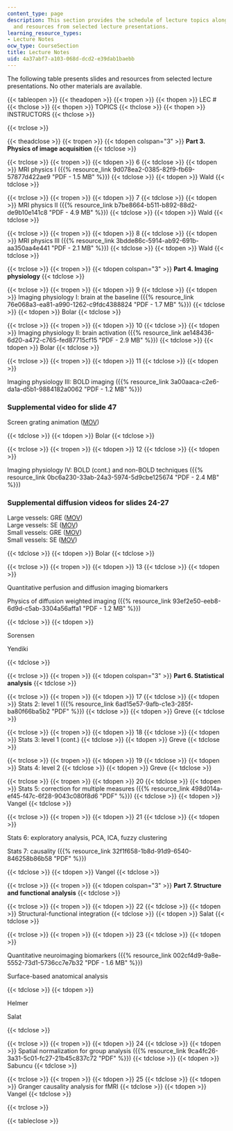 ```yaml
---
content_type: page
description: This section provides the schedule of lecture topics along with slides
  and resources from selected lecture presentations.
learning_resource_types:
- Lecture Notes
ocw_type: CourseSection
title: Lecture Notes
uid: 4a37abf7-a103-068d-dcd2-e39dab1baebb
---
```


The following table presents slides and resources from selected lecture presentations. No other materials are available.

{{< tableopen >}}
{{< theadopen >}}
{{< tropen >}}
{{< thopen >}}
LEC #
{{< thclose >}}
{{< thopen >}}
TOPICS
{{< thclose >}}
{{< thopen >}}
INSTRUCTORS
{{< thclose >}}

{{< trclose >}}

{{< theadclose >}}
{{< tropen >}}
{{< tdopen colspan="3" >}}
**Part 3. Physics of image acquisition**
{{< tdclose >}}

{{< trclose >}}
{{< tropen >}}
{{< tdopen >}}
6
{{< tdclose >}}
{{< tdopen >}}
MRI physics I ({{% resource_link 9d078ea2-0385-82f9-fb69-57877d422ae9 "PDF - 1.5 MB" %}})
{{< tdclose >}}
{{< tdopen >}}
Wald
{{< tdclose >}}

{{< trclose >}}
{{< tropen >}}
{{< tdopen >}}
7
{{< tdclose >}}
{{< tdopen >}}
MRI physics II ({{% resource_link b7be8664-b511-b892-88d2-de9b10e141c8 "PDF - 4.9 MB" %}})
{{< tdclose >}}
{{< tdopen >}}
Wald
{{< tdclose >}}

{{< trclose >}}
{{< tropen >}}
{{< tdopen >}}
8
{{< tdclose >}}
{{< tdopen >}}
MRI physics III ({{% resource_link 3bdde86c-5914-ab92-691b-aa350aa4e441 "PDF - 2.1 MB" %}})
{{< tdclose >}}
{{< tdopen >}}
Wald
{{< tdclose >}}

{{< trclose >}}
{{< tropen >}}
{{< tdopen colspan="3" >}}
**Part 4. Imaging physiology**
{{< tdclose >}}

{{< trclose >}}
{{< tropen >}}
{{< tdopen >}}
9
{{< tdclose >}}
{{< tdopen >}}
Imaging physiology I: brain at the baseline ({{% resource_link 76e068a3-ea81-a990-1262-c9fdc4388824 "PDF - 1.7 MB" %}})
{{< tdclose >}}
{{< tdopen >}}
Bolar
{{< tdclose >}}

{{< trclose >}}
{{< tropen >}}
{{< tdopen >}}
10
{{< tdclose >}}
{{< tdopen >}}
Imaging physiology II: brain activation ({{% resource_link ae148436-6d20-a472-c765-fed87715cf15 "PDF - 2.9 MB" %}})
{{< tdclose >}}
{{< tdopen >}}
Bolar
{{< tdclose >}}

{{< trclose >}}
{{< tropen >}}
{{< tdopen >}}
11
{{< tdclose >}}
{{< tdopen >}}


Imaging physiology III: BOLD imaging ({{% resource_link 3a00aaca-c2e6-da1a-d5b1-9884182a0062 "PDF - 1.2 MB" %}})

### Supplemental video for slide 47

Screen grating animation ([MOV](/ans7870/HST/HST.583/f08/ScreenGrating.mov))


{{< tdclose >}}
{{< tdopen >}}
Bolar
{{< tdclose >}}

{{< trclose >}}
{{< tropen >}}
{{< tdopen >}}
12
{{< tdclose >}}
{{< tdopen >}}


Imaging physiology IV: BOLD (cont.) and non-BOLD techniques ({{% resource_link 0bc6a230-33ab-24a3-5974-5d9cbe125674 "PDF - 2.4 MB" %}})

### Supplemental diffusion videos for slides 24-27

Large vessels: GRE ([MOV](/ans7870/HST/HST.583/f08/LV_GRE-3.mov))  
Large vessels: SE ([MOV](/ans7870/HST/HST.583/f08/LV_SE-7.mov))  
Small vessels: GRE ([MOV](/ans7870/HST/HST.583/f08/SV_GRE-1.mov))  
Small vessels: SE ([MOV](/ans7870/HST/HST.583/f08/SV_SE-6.mov))


{{< tdclose >}}
{{< tdopen >}}
Bolar
{{< tdclose >}}

{{< trclose >}}
{{< tropen >}}
{{< tdopen >}}
13
{{< tdclose >}}
{{< tdopen >}}


Quantitative perfusion and diffusion imaging biomarkers

Physics of diffusion weighted imaging ({{% resource_link 93ef2e50-eeb8-6d9d-c5ab-3304a56affa1 "PDF - 1.2 MB" %}})


{{< tdclose >}}
{{< tdopen >}}


Sorensen

Yendiki


{{< tdclose >}}

{{< trclose >}}
{{< tropen >}}
{{< tdopen colspan="3" >}}
**Part 6. Statistical analysis**
{{< tdclose >}}

{{< trclose >}}
{{< tropen >}}
{{< tdopen >}}
17
{{< tdclose >}}
{{< tdopen >}}
Stats 2: level 1 ({{% resource_link 6ad15e57-9afb-c1e3-285f-ba80f66ba5b2 "PDF" %}})
{{< tdclose >}}
{{< tdopen >}}
Greve
{{< tdclose >}}

{{< trclose >}}
{{< tropen >}}
{{< tdopen >}}
18
{{< tdclose >}}
{{< tdopen >}}
Stats 3: level 1 (cont.)
{{< tdclose >}}
{{< tdopen >}}
Greve
{{< tdclose >}}

{{< trclose >}}
{{< tropen >}}
{{< tdopen >}}
19
{{< tdclose >}}
{{< tdopen >}}
Stats 4: level 2
{{< tdclose >}}
{{< tdopen >}}
Greve
{{< tdclose >}}

{{< trclose >}}
{{< tropen >}}
{{< tdopen >}}
20
{{< tdclose >}}
{{< tdopen >}}
Stats 5: correction for multiple measures ({{% resource_link 498d014a-ef45-f47c-6f28-9043c080f8d6 "PDF" %}})
{{< tdclose >}}
{{< tdopen >}}
Vangel
{{< tdclose >}}

{{< trclose >}}
{{< tropen >}}
{{< tdopen >}}
21
{{< tdclose >}}
{{< tdopen >}}


Stats 6: exploratory analysis, PCA, ICA, fuzzy clustering

Stats 7: causality ({{% resource_link 32f1f658-1b8d-91d9-6540-846258b86b58 "PDF" %}})


{{< tdclose >}}
{{< tdopen >}}
Vangel
{{< tdclose >}}

{{< trclose >}}
{{< tropen >}}
{{< tdopen colspan="3" >}}
**Part 7. Structure and functional analysis**
{{< tdclose >}}

{{< trclose >}}
{{< tropen >}}
{{< tdopen >}}
22
{{< tdclose >}}
{{< tdopen >}}
Structural-functional integration
{{< tdclose >}}
{{< tdopen >}}
Salat
{{< tdclose >}}

{{< trclose >}}
{{< tropen >}}
{{< tdopen >}}
23
{{< tdclose >}}
{{< tdopen >}}


Quantitative neuroimaging biomarkers ({{% resource_link 002cf4d9-9a8e-5552-73d1-5736cc7e7b32 "PDF - 1.6 MB" %}})

Surface-based anatomical analysis


{{< tdclose >}}
{{< tdopen >}}


Helmer

Salat


{{< tdclose >}}

{{< trclose >}}
{{< tropen >}}
{{< tdopen >}}
24
{{< tdclose >}}
{{< tdopen >}}
Spatial normalization for group analysis ({{% resource_link 9ca4fc26-3a31-5c01-fc27-21b45c837c72 "PDF" %}})
{{< tdclose >}}
{{< tdopen >}}
Sabuncu
{{< tdclose >}}

{{< trclose >}}
{{< tropen >}}
{{< tdopen >}}
25
{{< tdclose >}}
{{< tdopen >}}
Granger causality analysis for fMRI
{{< tdclose >}}
{{< tdopen >}}
Vangel
{{< tdclose >}}

{{< trclose >}}

{{< tableclose >}}